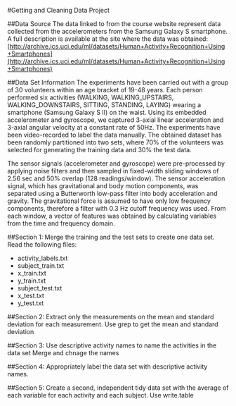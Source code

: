 #Getting and Cleaning Data Project

##Data Source
The data linked to from the course website represent data collected from the accelerometers from the Samsung Galaxy S smartphone. A full description is available at the site where the data was obtained:
[http://archive.ics.uci.edu/ml/datasets/Human+Activity+Recognition+Using+Smartphones](http://archive.ics.uci.edu/ml/datasets/Human+Activity+Recognition+Using+Smartphones)

##Data Set Information
The experiments have been carried out with a group of 30 volunteers within an age bracket of 19-48 years. Each person performed six activities (WALKING, WALKING_UPSTAIRS, WALKING_DOWNSTAIRS, SITTING, STANDING, LAYING) wearing a smartphone (Samsung Galaxy S II) on the waist. Using its embedded accelerometer and gyroscope, we captured 3-axial linear acceleration and 3-axial angular velocity at a constant rate of 50Hz. The experiments have been video-recorded to label the data manually. The obtained dataset has been randomly partitioned into two sets, where 70% of the volunteers was selected for generating the training data and 30% the test data. 

The sensor signals (accelerometer and gyroscope) were pre-processed by applying noise filters and then sampled in fixed-width sliding windows of 2.56 sec and 50% overlap (128 readings/window). The sensor acceleration signal, which has gravitational and body motion components, was separated using a Butterworth low-pass filter into body acceleration and gravity. The gravitational force is assumed to have only low frequency components, therefore a filter with 0.3 Hz cutoff frequency was used. From each window, a vector of features was obtained by calculating variables from the time and frequency domain.

##Section 1: Merge the training and the test sets to create one data set.
Read the following files:

* activity_labels.txt
* subject_train.txt
* x_train.txt
* y_train.txt
* subject_test.txt
* x_test.txt
* y_test.txt

##Section 2: Extract only the measurements on the mean and standard deviation for each measurement.
Use grep to get the mean and standard deviation

##Section 3: Use descriptive activity names to name the activities in the data set
Merge and chnage the names

##Section 4: Appropriately label the data set with descriptive activity names.

##Section 5: Create a second, independent tidy data set with the average of each variable for each activity and each subject.
Use write.table




